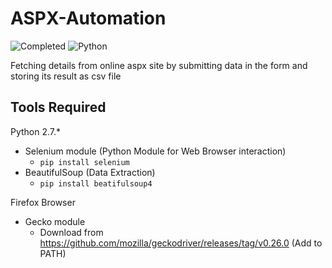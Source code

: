 # ASPX-Automation

![Completed](https://img.shields.io/badge/status-completed-green)  ![Python](https://img.shields.io/badge/lang-python%202.7-blue)

  Fetching details from online aspx site by submitting data in the form and storing its result as csv file

## Tools Required
Python 2.7.*
  - Selenium module (Python Module for Web Browser interaction)
    - `pip install selenium`
  - BeautifulSoup (Data Extraction)
    - `pip install beatifulsoup4`
    
Firefox Browser
  - Gecko module 
    - Download from https://github.com/mozilla/geckodriver/releases/tag/v0.26.0 (Add to PATH)
  
